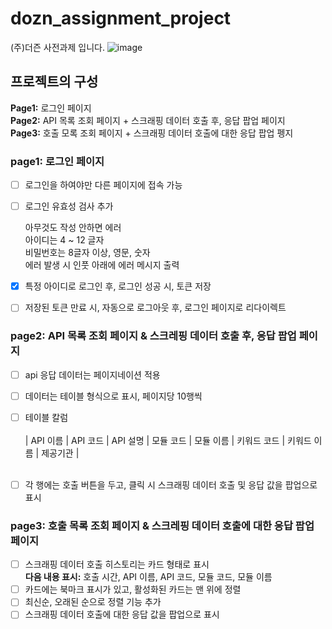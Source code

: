# dozn_assignment_project
(주)더즌 사전과제 입니다. 
![image](https://github.com/user-attachments/assets/ed4b0703-9b65-461f-902e-1a42f1a22cba)


## 프로젝트의 구성
**Page1:**  로그인 페이지 <br/>
**Page2:**  API 목록 조회 페이지 + 스크래핑 데이터 호출 후, 응답 팝업 페이지<br/>
**Page3:**  호출 모록 조회 페이지 + 스크래핑 데이터 호출에 대한 응답 팝업 펭지<br/>

### page1: 로그인 페이지
- [ ] 로그인을 하여야만 다른 페이지에 접속 가능
- [ ] 로그인 유효성 검사 추가 
      <li/> 아무것도 작성 안하면 에러
      <li/> 아이디는 4 ~ 12 글자
      <li/> 비밀번호는 8글자 이상, 영문, 숫자
      <li/> 에러 발생 시 인풋 아래에 에러 메시지 출력

- [x] 특정 아이디로 로그인 후, 로그인 성공 시, 토큰 저장
- [ ] 저장된 토큰 만료 시, 자동으로 로그아웃 후, 로그인 페이지로 리다이렉트
      

### page2: API 목록 조회 페이지 &  스크레핑 데이터 호출 후, 응답 팝업 페이지
- [ ] api 응답 데이터는 페이지네이션 적용
- [ ] 데이터는 테이블 형식으로 표시, 페이지당 10행씩
- [ ] 테이블 칼럼
  <br/> <br/>
  | API 이름 | API 코드 | API 설명 | 모듈 코드 | 모듈 이름 | 키워드 코드 | 키워드 이름 | 제공기관 |
  <br/><br/>
- [ ] 각 행에는 호출 버튼을 두고, 클릭 시 스크래핑 데이터 호출 및 응답 값을 팝업으로 표시


### page3: 호출 목록 조회 페이지 & 스크레핑 데이터 호출에 대한 응답 팝업 페이지
- [ ] 스크래핑 데이터 호출 히스토리는 카드 형태로 표시 <br/>
      **다음 내용 표시:** 호출 시간, API 이름, API 코드, 모듈 코드, 모듈 이름
- [ ] 카드에는 북마크 표시가 있고, 활성화된 카드는 맨 위에 정렬
- [ ] 최신순, 오래된 순으로 정렬 기능 추가
- [ ] 스크래핑 데이터 호출에 대한 응답 값을 팝업으로 표시
